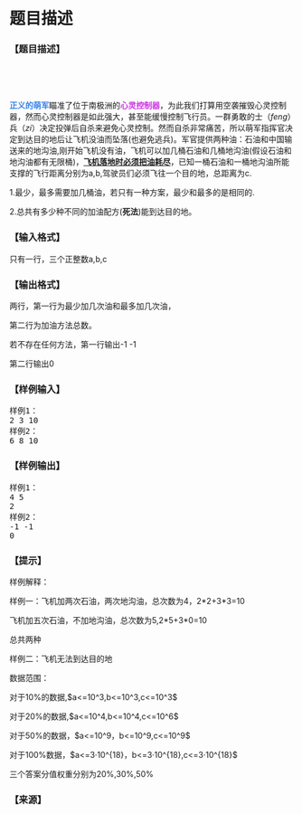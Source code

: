 # 题目描述


<h3>
【题目描述】
</h3>
<p>
<br/>
</p>
<p>
<br/>
<img src="/upload/image/20151030/20151030095053_69129.jpg" alt=""/> 
</p>
<p>
<strong><span style="color:#337FE5;">正义的萌军</span></strong>瞄准了位于南极洲的<span style="color:#CC33E5;"><strong>心灵控制器</strong></span>，为此我们打算用空袭摧毁心灵控制器，然而心灵控制器是如此强大，甚至能缓慢控制飞行员。一群勇敢的士（<em>feng</em>）兵（<em>zi</em>）决定投弹后自杀来避免心灵控制。然而自杀非常痛苦，所以萌军指挥官决定到达目的地后让飞机没油而坠落(也避免逃兵)。军官提供两种油：石油和中国输送来的地沟油,刚开始飞机没有油，飞机可以加几桶石油和几桶地沟油(假设石油和地沟油都有无限桶)，<strong><u>飞机落地时必须把油耗尽</u></strong>，已知一桶石油和一桶地沟油所能支撑的飞行距离分别为a,b,驾驶员们必须飞往一个目的地，总距离为c.
</p>
<p>
1.最少，最多需要加几桶油，若只有一种方案，最少和最多的是相同的.
</p>
<p>
2.总共有多少种不同的加油配方(<strong>死法</strong>)能到达目的地。
</p>
<h3>
【输入格式】
</h3>
<p>
只有一行，三个正整数a,b,c
</p>
<h3>
【输出格式】
</h3>
<p>
两行，第一行为最少加几次油和最多加几次油，
</p>
<p>
第二行为加油方法总数。
</p>
<p>
若不存在任何方法，第一行输出-1 -1
</p>
<p>
第二行输出0
</p>
<h3>
【样例输入】
</h3>
<pre>样例1：
2 3 10
样例2：
6 8 10
</pre>
<h3>
【样例输出】
</h3>
<pre>样例1：
4 5
2
样例2：
-1 -1
0
</pre>
<h3>
【提示】
</h3>
<p>
样例解释：
</p>
<p>
样例一：飞机加两次石油，两次地沟油，总次数为4，2*2+3*3=10
</p>
<p>
飞机加五次石油，不加地沟油，总次数为5,2*5+3*0=10
</p>
<p>
总共两种
</p>
<p>
样例二：飞机无法到达目的地
</p>
<p>
数据范围：
</p>
<p>
对于10%的数据,$a&lt;=10^3,b&lt;=10^3,c&lt;=10^3$
</p>
<p>
对于20%的数据,$a&lt;=10^4,b&lt;=10^4,c&lt;=10^6$
</p>
<p>
对于50%的数据，$a&lt;=10^9，b&lt;=10^9,c&lt;=10^9$
</p>
<p>
对于100%数据，$a&lt;=3·10^{18}，b&lt;=3·10^{18},c&lt;=3·10^{18}$
</p>
<p>
三个答案分值权重分别为20%,30%,50%
</p>
<h3>
【来源】
</h3>
<p>
<br/>
</p>
